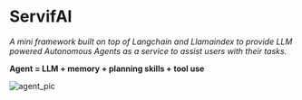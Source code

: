 # ServifAI
*A mini framework built on top of Langchain and Llamaindex to provide LLM powered Autonomous Agents as a service to assist users with their tasks.*

**Agent = LLM + memory + planning skills + tool use**

![agent_pic](https://lilianweng.github.io/posts/2023-06-23-agent/agent-overview.png)


